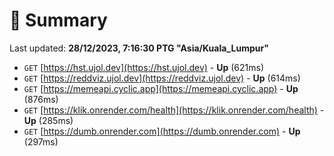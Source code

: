 # 📖 Summary
Last updated: **28/12/2023, 7:16:30 PTG "Asia/Kuala_Lumpur"**

- `GET` [https://hst.ujol.dev](https://hst.ujol.dev) - **Up** (621ms)
- `GET` [https://reddviz.ujol.dev](https://reddviz.ujol.dev) - **Up** (614ms)
- `GET` [https://memeapi.cyclic.app](https://memeapi.cyclic.app) - **Up** (876ms)
- `GET` [https://klik.onrender.com/health](https://klik.onrender.com/health) - **Up** (285ms)
- `GET` [https://dumb.onrender.com](https://dumb.onrender.com) - **Up** (297ms)
